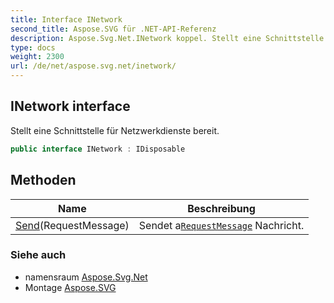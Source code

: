 ```yaml
---
title: Interface INetwork
second_title: Aspose.SVG für .NET-API-Referenz
description: Aspose.Svg.Net.INetwork koppel. Stellt eine Schnittstelle für Netzwerkdienste bereit.
type: docs
weight: 2300
url: /de/net/aspose.svg.net/inetwork/
---
```

## INetwork interface

Stellt eine Schnittstelle für Netzwerkdienste bereit.

```csharp
public interface INetwork : IDisposable
```

## Methoden

| Name | Beschreibung |
| --- | --- |
| [Send](../../aspose.svg.net/inetwork/send/)(RequestMessage) | Sendet a[`RequestMessage`](../requestmessage/) Nachricht. |

### Siehe auch

* namensraum [Aspose.Svg.Net](../../aspose.svg.net/)
* Montage [Aspose.SVG](../../)


